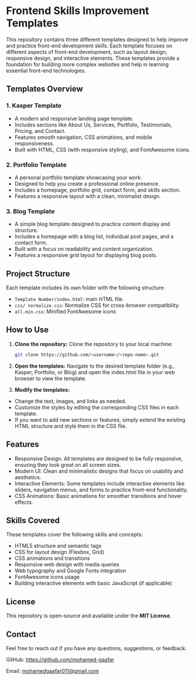 # Frontend Skills Improvement Templates

This repository contains three different templates designed to help improve and practice front-end development skills. Each template focuses on different aspects of front-end development, such as layout design, responsive design, and interactive elements. These templates provide a foundation for building more complex websites and help in learning essential front-end technologies.

## Templates Overview

### 1. **Kasper Template**
   - A modern and responsive landing page template.
   - Includes sections like About Us, Services, Portfolio, Testimonials, Pricing, and Contact.
   - Features smooth navigation, CSS animations, and mobile responsiveness.
   - Built with HTML, CSS (with responsive styling), and FontAwesome icons.

### 2. **Portfolio Template**
   - A personal portfolio template showcasing your work.
   - Designed to help you create a professional online presence.
   - Includes a homepage, portfolio grid, contact form, and skills section.
   - Features a responsive layout with a clean, minimalist design.

### 3. **Blog Template**
   - A simple blog template designed to practice content display and structure.
   - Includes a homepage with a blog list, individual post pages, and a contact form.
   - Built with a focus on readability and content organization.
   - Features a responsive grid layout for displaying blog posts.

## Project Structure

Each template includes its own folder with the following structure:
- `Template Number/index.html`: main HTML file.
- `css/ normalize.css`: Normalize CSS for cross-browser compatibility.
- `all.min.css`: Minified FontAwesome icons


## How to Use

1. **Clone the repository:**
   Clone the repository to your local machine:
   ```bash
   git clone https://github.com/<username>/<repo-name>.git

2. **Open the templates:**
 Navigate to the desired template folder (e.g., Kasper, Portfolio, or Blog) and open the index.html file in your web browser to view the template.

2. **Modify the templates:**

- Change the text, images, and links as needed.
- Customize the styles by editing the corresponding CSS files in each template.
- If you want to add new sections or features, simply extend the existing HTML structure and style them in the CSS file.

## Features

- Responsive Design: All templates are designed to be fully responsive, ensuring they look great on all screen sizes.
- Modern UI: Clean and minimalistic designs that focus on usability and aesthetics.
- Interactive Elements: Some templates include interactive elements like sliders, navigation menus, and forms to practice front-end functionality.
- CSS Animations: Basic animations for smoother transitions and hover effects.

## Skills Covered

These templates cover the following skills and concepts:

- HTML5 structure and semantic tags
- CSS for layout design (Flexbox, Grid)
- CSS animations and transitions
- Responsive web design with media queries
- Web typography and Google Fonts integration
- FontAwesome icons usage
- Building interactive elements with basic JavaScript (if applicable)

## License

This repository is open-source and available under the **MIT License**.

## Contact

Feel free to reach out if you have any questions, suggestions, or feedback.

GitHub: https://github.com/mohamed-gaafar

Email: mohamedgaafar011@gmail.com

